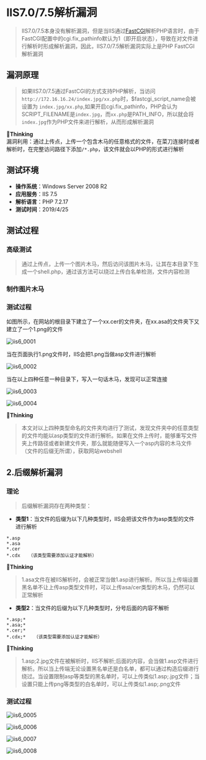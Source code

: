 # IIS7.0/7.5解析漏洞

> IIS7.0/7.5本身没有解析漏洞，但是当IIS通过[FastCGI](https://baike.baidu.com/item/FastCGI)解析PHP语言时，由于FastCGI配置中的cgi.fix_pathinfo默认为1（即开启状态），导致在对文件进行解析时形成解析漏洞，因此，IIS7.0/7.5解析漏洞实际上是PHP FastCGI解析漏洞

## 漏洞原理

> 如果IIS7.0/7.5通过FastCGI的方式支持PHP解析，当访问`http://172.16.16.24/index.jpg/xx.php`时，$fastcgi_script_name会被设置为 `index.jpg/xx.php`,如果开启cgi.fix_pathinfo，PHP会认为SCRIPT_FILENAME是`index.jpg`，而`xx.php`是PATH_INFO，所以就会将`index.jpg`作为PHP文件来进行解析，从而形成解析漏洞

:pencil:**Thinking**  
漏洞利用：通过上传点，上传一个包含木马的任意格式的文件，在菜刀连接时或者解析时，在完整访问路径下添加`/*.php`，该文件就会以PHP的形式进行解析

## 测试环境

- **操作系统**：Windows Server 2008 R2
- **应用服务**：IIS 7.5
- **解析语言**：PHP 7.2.17
- **测试时间**：2019/4/25

## 测试过程

### 高级测试

> 通过上传点，上传一个图片木马，然后访问该图片木马，让其在本目录下生成一个shell.php，通过该方法可以绕过上传白名单检测，文件内容检测

### 制作图片木马










### 测试过程

如图所示，在网站的根目录下建立了一个xx.cer的文件夹，在xx.asa的文件夹下又建立了一个1.png的文件

![iis6_0001](https://github.com/GHlyanin/File-parsing-vulnerability/blob/master/IIS/IIS_5.x_6.0/image/iis6_0001.PNG)

当在页面执行1.png文件时，IIS会把1.png当做asp文件进行解析

![iis6_0002](https://github.com/GHlyanin/File-parsing-vulnerability/blob/master/IIS/IIS_5.x_6.0/image/iis6_0002.PNG)

当在以上四种任意一种目录下，写入一句话木马，发现可以正常连接

![iis6_0003](https://github.com/GHlyanin/File-parsing-vulnerability/blob/master/IIS/IIS_5.x_6.0/image/iis6_0003.PNG)

![iis6_0004](https://github.com/GHlyanin/File-parsing-vulnerability/blob/master/IIS/IIS_5.x_6.0/image/iis6_0004.PNG)

:pencil:**Thinking**

> 本文对以上四种类型命名的文件夹均进行了测试，发现文件夹中的任意类型的文件均能以asp类型的文件进行解析。如果在文件上传时，能够重写文件夹上传路径或者新建文件夹，那么就能随便写入一个asp内容的木马文件（文件的后缀无所谓），获取网站webshell

## 2.后缀解析漏洞

### 理论

> 后缀解析漏洞存在两种类型：

- **类型1**：当文件的后缀为以下几种类型时，IIS会把该文件作为asp类型的文件进行解析

```
*.asp
*.asa
*.cer
*.cdx   （该类型需要添加认证才能解析）
```

:pencil:**Thinking**

> 1.asa文件在被IIS解析时，会被正常当做1.asp进行解析。所以当上传端设置黑名单不让上传asp类型文件时，可以上传asa/cer类型的木马，仍然可以正常解析

- **类型2**：当文件的后缀为以下几种类型时，分号后面的内容不解析

```
*.asp;*
*.asa;*
*.cer;*
*.cdx;*   （该类型需要添加认证才能解析）
```

:pencil:**Thinking**

> 1.asp;2.jpg文件在被解析时，IIS不解析;后面的内容，会当做1.asp文件进行解析。所以当上传端无论设置黑名单还是白名单，都可以通过构造后缀进行绕过。当设置限制asp等类型的黑名单时，可以上传类似1.asp;.jpg文件；当设置只能上传png等类型的白名单时，可以上传类似1.asp;.png文件

### 测试过程

![iis6_0005](https://github.com/GHlyanin/File-parsing-vulnerability/blob/master/IIS/IIS_5.x_6.0/image/iis6_0005.PNG)

![iis6_0006](https://github.com/GHlyanin/File-parsing-vulnerability/blob/master/IIS/IIS_5.x_6.0/image/iis6_0006.PNG)

![iis6_0007](https://github.com/GHlyanin/File-parsing-vulnerability/blob/master/IIS/IIS_5.x_6.0/image/iis6_0007.PNG)

![iis6_0008](https://github.com/GHlyanin/File-parsing-vulnerability/blob/master/IIS/IIS_5.x_6.0/image/iis6_0008.PNG)





















